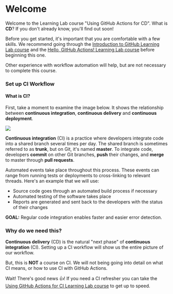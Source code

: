 # Welcome

Welcome to the Learning Lab course "Using GitHub Actions for CD". What is **CD**? If you don't already know, you'll find out soon! 

Before you get started, it's important that you are comfortable with a few skills. We recommend going through the [Introduction to GitHub Learning Lab course](https://lab.github.com/githubtraining/introduction-to-github/) and the [Hello, GitHub Actions! Learning Lab course](https://lab.github.com/github/hello-github-actions!) before beginning this one. 

Other experience with workflow automation will help, but are not necessary to complete this course.

### Set up CI Workflow

#### What is CI?

First, take a moment to examine the image below. It shows the relationship between **continuous integration**, **continuous delivery** and **continuous deployment**.

![](https://i.imgur.com/xZCkjmU.png)

**Continuous integration** (CI) is a practice where developers  integrate code into a shared branch several times per day.  The shared branch is sometimes referred to as **trunk**, but on Git, it's named **master**. To integrate code, developers **commit** on other Git branches, **push** their changes, and **merge** to master through **pull requests**. 

Automated events take place throughout this process. These events can range from running tests or deployments to cross-linking to relevant threads. Here's an example that we will use:

- Source code goes through an automated build process if necessary
- Automated testing of the software takes place
- Reports are generated and sent back to the developers with the status of their changes

**GOAL:** Regular code integration enables faster and easier error detection.

### Why do we need this?

**Continuous delivery** (CD) is the natural "next phase" of **continuous integration** (CI). Setting up a CI workflow will show us the entire picture of our workflow.

But, this is **NOT** a course on CI. We will not being going into detail on what CI means, or how to use CI with GitHub Actions.

Wait! There's good news 👍! If you need a CI refresher you can take the [Using GitHub Actions for CI Learning Lab course](https://lab.github.com/githubtraining/github-actions:-continuous-integration) to get up to speed.
